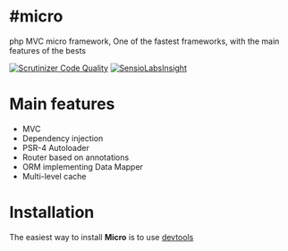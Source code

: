 # #micro
php MVC micro framework, One of the fastest frameworks, with the main features of the bests

[![Scrutinizer Code Quality](https://scrutinizer-ci.com/g/phpMv/micro/badges/quality-score.png?b=master)](https://scrutinizer-ci.com/g/phpMv/micro/?branch=master) [![SensioLabsInsight](https://insight.sensiolabs.com/projects/17973125-9452-4d32-af68-75ecfc2ff658/mini.png)](https://insight.sensiolabs.com/projects/17973125-9452-4d32-af68-75ecfc2ff658)



# Main features
  - MVC
  - Dependency injection
  - PSR-4 Autoloader
  - Router based on annotations
  - ORM implementing Data Mapper
  - Multi-level cache
  
# Installation

The easiest way to install **Micro** is to use [devtools](https://github.com/phpMv/micro-devtools)
